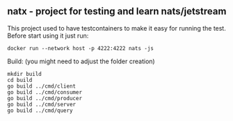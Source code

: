 ## natx - project for testing and learn nats/jetstream

This project used to have testcontainers to make it easy for running the test.
Before start using it just run: 

```
docker run --network host -p 4222:4222 nats -js
```
Build: (you might need to adjust the folder creation)

```
mkdir build
cd build
go build ../cmd/client                 
go build ../cmd/consumer
go build ../cmd/producer
go build ../cmd/server
go build ../cmd/query
```